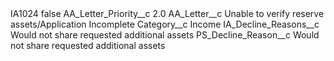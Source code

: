 <?xml version="1.0" encoding="UTF-8"?>
<CustomMetadata xmlns="http://soap.sforce.com/2006/04/metadata" xmlns:xsi="http://www.w3.org/2001/XMLSchema-instance" xmlns:xsd="http://www.w3.org/2001/XMLSchema">
    <label>IA1024</label>
    <protected>false</protected>
    <values>
        <field>AA_Letter_Priority__c</field>
        <value xsi:type="xsd:double">2.0</value>
    </values>
    <values>
        <field>AA_Letter__c</field>
        <value xsi:type="xsd:string">Unable to verify reserve assets/Application Incomplete</value>
    </values>
    <values>
        <field>Category__c</field>
        <value xsi:type="xsd:string">Income</value>
    </values>
    <values>
        <field>IA_Decline_Reasons__c</field>
        <value xsi:type="xsd:string">Would not share requested additional assets</value>
    </values>
    <values>
        <field>PS_Decline_Reason__c</field>
        <value xsi:type="xsd:string">Would not share requested additional assets</value>
    </values>
</CustomMetadata>
